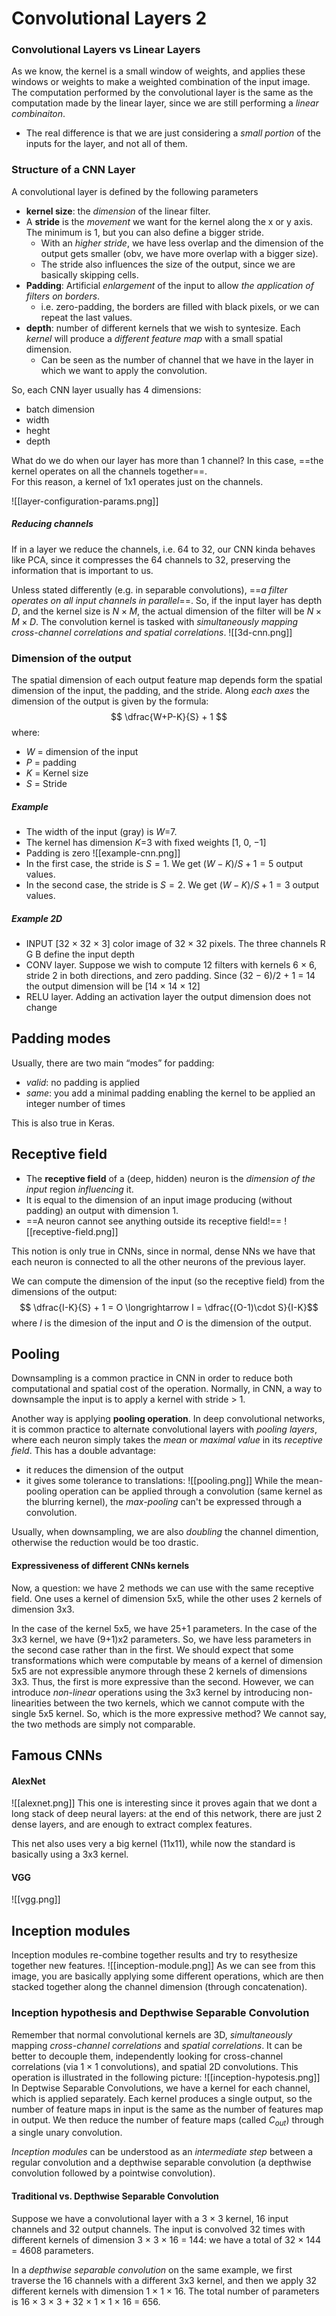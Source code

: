 # Convolutional Layers 2

### Convolutional Layers vs Linear Layers
As we know, the kernel is a small window of weights, and applies these windows or weights to make a weighted combination of the input image. The computation performed by the convolutional layer is the same as the computation made by the linear layer, since we are still performing a _linear combinaiton_. 
- The real difference is that we are just considering a _small portion_ of the inputs for the layer, and not all of them.

### Structure of a CNN Layer 
A convolutional layer is defined by the following parameters
- __kernel size__: the _dimension_ of the linear filter.
- A __stride__ is the _movement_ we want for the kernel along the x or y axis. The minimum is 1, but you can also define a bigger stride. 
	- With an _higher stride_, we have less overlap and the dimension of the output gets smaller (obv, we have more overlap with a bigger size). 
	- The stride also influences the size of the output, since we are basically skipping cells. 
- __Padding__: Artificial _enlargement_ of the input to allow _the application of filters on borders_.
	- i.e. zero-padding, the borders are filled with black pixels, or we can repeat the last values. 
- __depth__: number of different kernels that we wish to syntesize. Each _kernel_ will produce a _different feature map_ with a small spatial dimension.
	- Can be seen as the number of channel that we have in the layer in which we want to apply the convolution. 

So, each CNN layer usually has 4 dimensions:
- batch dimension
- width 
- heght
- depth

What do we do when our layer has more than 1 channel? In this case, ==the kernel operates on all the channels together==.  
For this reason, a kernel of 1x1 operates just on the channels.

![[layer-configuration-params.png]]

##### Reducing channels
If in a layer we reduce the channels, i.e. 64 to 32, our CNN kinda behaves like PCA, since it compresses the 64 channels to 32, preserving the information that is important to us. 

Unless stated differently (e.g. in separable convolutions), ==_a filter operates on all input channels in parallel_==. So, if the input layer has depth $D$, and the kernel size is $N \times M$, the actual dimension of the filter will be $N \times M \times D$. 
The convolution kernel is tasked with _simultaneously mapping cross-channel correlations and spatial correlations_.
![[3d-cnn.png]]

### Dimension of the output
The spatial dimension of each output feature map depends form the spatial dimension of the input, the padding, and the stride. Along _each axes_ the dimension of the output is given by the formula:
$$
\dfrac{W+P-K}{S} + 1
$$
where:
- $W$ = dimension of the input
- $P$ = padding 
- $K$ = Kernel size 
- $S$ = Stride

##### Example
- The width of the input (gray) is $W$=7. 
- The kernel has dimension $K$=3 with fixed weights \[1, 0, −1\] 
- Padding is zero
![[example-cnn.png]]
- In the first case, the stride is $S=1$. We get $(W − K)/S + 1 = 5$ output values. 
- In the second case, the stride is $S=2$. We get $(W − K)/S + 1 = 3$ output values.

##### Example 2D
- INPUT \[32 × 32 × 3\] color image of 32 × 32 pixels. The three channels R G B define the input depth 
- CONV layer. Suppose we wish to compute 12 filters with kernels 6 × 6, stride 2 in both directions, and zero padding. Since (32 − 6)/2 + 1 = 14 the output dimension will be \[14 × 14 × 12\] 
- RELU layer. Adding an activation layer the output dimension does not change

## Padding modes
Usually, there are two main “modes” for padding:
- _valid_: no padding is applied 
- _same_: you add a minimal padding enabling the kernel to be applied an integer number of times

This is also true in Keras. 

## Receptive field
- The __receptive field__ of a (deep, hidden) neuron is the _dimension of the input_ region _influencing_ it. 
- It is equal to the dimension of an input image producing (without padding) an output with dimension 1.
- ==A neuron cannot see anything outside its receptive field!==
![[receptive-field.png]]

This notion is only true in CNNs, since in normal, dense NNs we have that each neuron is connected to all the other neurons of the previous layer. 

We can compute the dimension of the input (so the receptive field) from the dimensions of the output:
$$
\dfrac{I-K}{S} + 1 = O
\longrightarrow I = \dfrac{(O-1)\cdot S}{I-K}$$
where $I$ is the dimesion of the input and $O$ is the dimension of the output.

## Pooling
Downsampling is a common practice in CNN in order to reduce both computational and spatial cost of the operation.
Normally, in CNN, a way to downsample the input is to apply a kernel with stride > 1.  

Another way is applying __pooling operation__. 
In deep convolutional networks, it is common practice to alternate convolutional layers with _pooling layers_, where each neuron simply takes the _mean_ or _maximal value_ in its _receptive field_. This has a double advantage: 
- it reduces the dimension of the output 
- it gives some tolerance to translations:
![[pooling.png]]
While the mean-pooling operation can be applied through a convolution (same kernel as the blurring kernel), the _max-pooling_ can't be expressed through a convolution.

Usually, when downsampling, we are also _doubling_ the channel dimention, otherwise the reduction would be too drastic. 

#### Expressiveness of different CNNs kernels
Now, a question: we have 2 methods we can use with the same receptive field. One uses a kernel of dimension 5x5, while the other uses 2 kernels of dimension 3x3. 

In the case of the kernel 5x5, we have 25+1 parameters. In the case of the 3x3 kernel, we have (9+1)x2 parameters. So, we have less parameters in the second case rather than in the first. We should expect that some transformations which were computable by means of a kernel of dimension 5x5 are not expressible anymore through these 2 kernels of dimensions 3x3. Thus, the first is more expressive than the second. 
However, we can introduce _non-linear_ operations using the 3x3 kernel by introducing non-linearities between the two kernels, which we cannot compute with the single 5x5 kernel.
So, which is the more expressive method? We cannot say, the two methods are simply not comparable. 

## Famous CNNs

#### AlexNet
![[alexnet.png]]
This one is interesting since it proves again that we dont a long stack of deep neural layers: at the end of this network, there are just 2 dense layers, and are enough to extract complex features. 

This net also uses very a big kernel (11x11), while now the standard is basically using a 3x3 kernel.  

#### VGG
![[vgg.png]]

## Inception modules
Inception modules re-combine together results and try to resythesize together new features. 
![[inception-module.png]]
As we can see from this image, you are basically applying some different operations, which are then stacked together along the channel dimension (through concatenation). 

### Inception hypothesis and Depthwise Separable Convolution
Remember that normal convolutional kernels are 3D, _simultaneously_ mapping _cross-channel correlations_ and _spatial correlations_. It can be better to decouple them, independently looking for cross-channel correlations (via 1 × 1 convolutions), and spatial 2D convolutions.
This operation is illustrated in the following picture:
![[inception-hypotesis.png]]
In Deptwise Separable Convolutions, we have a kernel for each channel, which is applied separately. Each kernel produces a single output, so the number of feature maps in input is the same as the number of features map in output.
We then reduce the number of feature maps (called $C_{out}$) through a single unary convolution.

_Inception modules_ can be understood as an _intermediate step_ between a regular convolution and a depthwise separable convolution (a depthwise convolution followed by a pointwise convolution).

#### Traditional vs. Depthwise Separable Convolution
Suppose we have a convolutional layer with a 3 × 3 kernel, 16 input channels and 32 output channels. The input is convolved 32 times with different kernels of dimension 3 × 3 × 16 = 144: we have a total of 32 × 144 = 4608 parameters. 

In a _depthwise separable convolution_ on the same example, we first traverse the 16 channels with a different 3x3 kernel, and then we apply 32 different kernels with dimension 1 × 1 × 16. The total number of parameters is 16 × 3 × 3 + 32 × 1 × 1 × 16 = 656.
